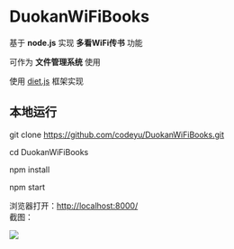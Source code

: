 # DuokanWiFiBooks
基于 **node.js** 实现 **多看WiFi传书** 功能

可作为 **文件管理系统** 使用

使用 [diet.js](http://dietjs.com/) 框架实现

## 本地运行

git clone https://github.com/codeyu/DuokanWiFiBooks.git

cd DuokanWiFiBooks

npm install

npm start

浏览器打开：[http://localhost:8000/](http://localhost:8000/)   
截图：   

![](http://codeyu.qiniudn.com/duokan.png?imageView2/2/w/600)

